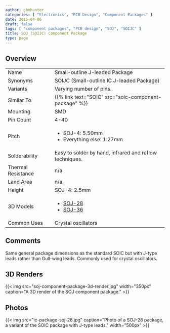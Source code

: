 ```yaml
---
author: gbmhunter
categories: [ "Electronics", "PCB Design", "Component Packages" ]
date: 2015-04-06
draft: false
tags: [ "component packages", "PCB design", "SOJ", "SOIJC" ]
title: SOJ (SOIJC) Component Package
type: page
---
```


## Overview

<table>
<tbody >
<tr >
<td >Name</td>
<td >Small-outline J-leaded Package</td>
</tr>
<tr >
<td >Synonyms</td>
<td >SOIJC (Small-outline IC J-leaded Package)</td>
</tr>
<tr>
<td>Variants</td>
<td>Varying number of pins.</td>
</tr>
<tr>
  <td>Similar To</td>
  <td>{{% link text="SOIC" src="soic-component-package" %}}</td>
</tr>
<tr >
<td >Mounting</td>
<td >SMD</td>
</tr>
<tr >
<td >Pin Count</td>
<td >4-40</td>
</tr>
<tr >
<td >Pitch</td>
<td >
<ul>
<li>SOJ-4: 5.50mm</li>
<li>Everything else: 1.27mm</li>
</ul>
</td>
</tr>
<tr >
<td >Solderability</td>
<td >Easy to solder by hand, infrared and reflow techniques.</td>
</tr>
<tr >
<td >Thermal Resistance</td>
<td >n/a</td>
</tr>
<tr >
<td >Land Area</td>
<td >n/a</td>
</tr>
<tr >
<td >Height</td>
<td >SOJ-4: 2.5mm</td>
</tr>
<tr >
<td >3D Models</td>
<td >
<ul>
<li><a href="http://www.3dcontentcentral.com/secure/download-model.aspx?catalogid=171&amp;id=132667">SOJ-28</a></li>
<li><a href="http://www.3dcontentcentral.com/secure/download-model.aspx?catalogid=171&amp;id=209753">SOJ-36</a></li>
</ul>
</td>
</tr>
<tr >
<td >Common Uses</td>
<td>Crystal oscillators</td>
</tr>
</tbody>
</table>

## Comments

Same general package dimensions as the standard SOIC but with J-type leads rather than Gull-wing leads. Commonly used for crystal oscillators.

## 3D Renders

{{< img src="soj-component-package-3d-render.jpg" width="350px" caption="A 3D render of the SOJ component package."  >}}

## Photos

{{< img src="ic-package-soj-28.jpg" caption="Photo of a SOJ-28 package, a variant of the SOIC package with J-type leads."  width="500px" >}}